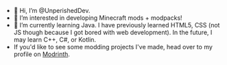 - 👋 Hi, I’m @UnperishedDev.
- 👀 I’m interested in developing Minecraft mods + modpacks!
- 🌱 I’m currently learning Java. I have previously learned HTML5, CSS (not JS though because I got bored with web development). In the future, I may learn C++, C#, or Kotlin.
- If you'd like to see some modding projects I've made, head over to my profile on [Modrinth](https://modrinth.com/user/UnperishedDev).

<!---
UnperishedDev/UnperishedDev is a ✨ special ✨ repository because its `README.md` (this file) appears on your GitHub profile.
You can click the Preview link to take a look at your changes.
--->

